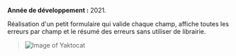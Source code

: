 **Année de développement :** 2021.</br>

Réalisation d'un petit formulaire qui valide chaque champ, affiche toutes les erreurs par champ et le résumé des erreurs sans utiliser de librairie.
> ![Image of Yaktocat](https://imgur.com/qVdrlF1.png)